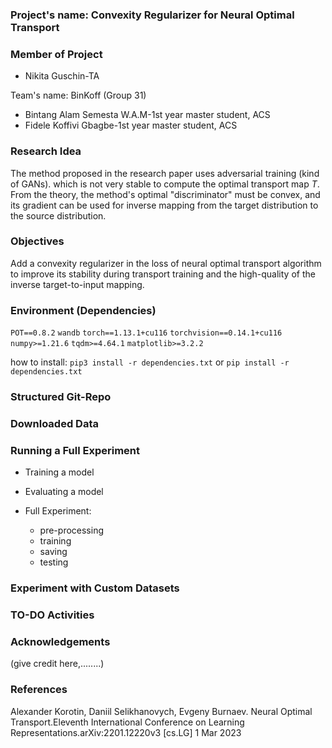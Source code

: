 ### **Project's name: Convexity Regularizer for Neural Optimal Transport**

### **Member of Project**
- Nikita Guschin-TA

Team's name: BinKoff (Group 31)
- Bintang Alam Semesta W.A.M-1st year master student, ACS
- Fidele Koffivi Gbagbe-1st year master student, ACS
 
### **Research Idea**
The method proposed in the research paper uses adversarial training (kind of GANs). which is not very stable to compute the optimal transport map $T$. From the theory, the method's optimal "discriminator" must be convex, and its gradient can be used for inverse mapping from the target distribution to the source distribution.

### **Objectives**
Add a convexity regularizer in the loss of neural optimal transport algorithm to improve its stability during transport training and the high-quality of the inverse target-to-input mapping.

### **Environment (Dependencies)**
`POT==0.8.2`
`wandb`
`torch==1.13.1+cu116`
`torchvision==0.14.1+cu116`
`numpy>=1.21.6`
`tqdm>=4.64.1`
`matplotlib>=3.2.2`

how to install:
`pip3 install -r dependencies.txt`
or
`pip install -r dependencies.txt`

### **Structured Git-Repo**



### **Downloaded Data**

### **Running a Full Experiment**
- Training a model

- Evaluating a model

- Full Experiment:
  - pre-processing
  - training
  - saving
  - testing

### **Experiment with Custom Datasets**

### **TO-DO Activities**

### **Acknowledgements**
(give credit here,........)

### **References**
Alexander Korotin, Daniil Selikhanovych, Evgeny Burnaev. Neural Optimal Transport.Eleventh International Conference on Learning Representations.arXiv:2201.12220v3 [cs.LG] 1 Mar 2023
